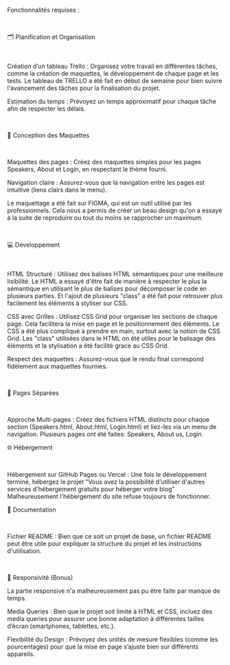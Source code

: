 Fonctionnalités requises :

​

🗂️ Planification et Organisation

​

Création d’un tableau Trello : Organisez votre travail en différentes tâches, comme la création de maquettes, le développement de chaque page et les tests.
Le tableau de TRELLO a été fait en début de semaine pour bien suivre l'avancement des tâches pour la finalisation du projet.
​

Estimation du temps : Prévoyez un temps approximatif pour chaque tâche afin de respecter les délais.
​

​

🎨 Conception des Maquettes

​

Maquettes des pages : Créez des maquettes simples pour les pages Speakers, About et Login, en respectant le thème fourni.
​

Navigation claire : Assurez-vous que la navigation entre les pages est intuitive (liens clairs dans le menu).

Le maquettage a été fait sur FIGMA, qui est un outil utilisé par les professionnels. Cela nous a permis de créer un beau design qu'on a essayé à la suite de reproduire ou tout du moins se rapprocher un maximum.
​

​

💻 Développement

​

HTML Structuré : Utilisez des balises HTML sémantiques pour une meilleure lisibilité.
Le HTML a essayé d'être fait de manière à respecter le plus la sémantique en utilisant le plus de balises pour décomposer le code en plusieurs parties. Et l'ajout de plusieurs "class" a été fait pour retrouver plus facilement les éléments à styliser sur CSS.
​

CSS avec Grilles : Utilisez CSS Grid pour organiser les sections de chaque page. Cela facilitera la mise en page et le positionnement des éléments.
Le CSS a été plus compliqué à prendre en main, surtout avec la notion de CSS Grid. Les "class" utilisées dans le HTML on été utiles pour le balisage des éléments et la stylisation a été facilité grace au CSS Grid.
​

Respect des maquettes : Assurez-vous que le rendu final correspond fidèlement aux maquettes fournies.
​

​

📄 Pages Séparées

​

Approche Multi-pages : Créez des fichiers HTML distincts pour chaque section (Speakers.html, About.html, Login.html) et liez-les via un menu de navigation.
Plusieurs pages ont été faites: Speakers, About us, Login.
​

🌐 Hébergement

​

Hébergement sur GitHub Pages ou Vercel : Une fois le développement terminé, hébergez le projet "Vous avez la possibilité d'utiliser d'autres services d'hébergement gratuits pour héberger votre blog"
​Malheureusement l'hébergement du site refuse toujours de fonctionner.

📑 Documentation

​

Fichier README : Bien que ce soit un projet de base, un fichier README peut être utile pour expliquer la structure du projet et les instructions d'utilisation.
​

​

📱 Responsivité (Bonus)

​La partie responsive n'a malheureusement pas pu être faite par manque de temps.

Media Queries : Bien que le projet soit limité à HTML et CSS, incluez des media queries pour assurer une bonne adaptation à différentes tailles d’écran (smartphones, tablettes, etc.).
​

Flexibilité du Design : Prévoyez des unités de mesure flexibles (comme les pourcentages) pour que la mise en page s’ajuste bien sur différents appareils.

